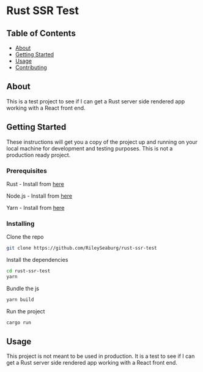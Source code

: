 # Rust SSR Test
## Table of Contents

- [About](#about)
- [Getting Started](#getting_started)
- [Usage](#usage)
- [Contributing](../CONTRIBUTING.md)

## About <a name = "about"></a>

This is a test project to see if I can get a Rust server side rendered app working with a React front end.

## Getting Started <a name = "getting_started"></a>

These instructions will get you a copy of the project up and running on your local machine for development and testing purposes. This is not a production ready project.

### Prerequisites

Rust - Install from [here](https://www.rust-lang.org/tools/install)

Node.js - Install from [here](https://nodejs.org/en/download/)

Yarn - Install from [here](https://classic.yarnpkg.com/en/docs/install/#windows-stable)


### Installing

Clone the repo

```sh
git clone https://github.com/RileySeaburg/rust-ssr-test

```

Install the dependencies

```sh
cd rust-ssr-test
yarn
```
Bundle the js

```sh
yarn build
```

Run the project

```sh
cargo run
```
## Usage <a name = "usage"></a>

This project is not meant to be used in production. It is a test to see if I can get a Rust server side rendered app working with a React front end.